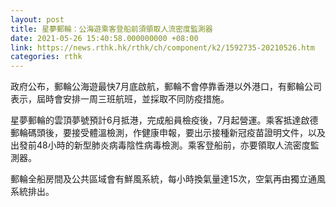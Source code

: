 ```yaml
---
layout: post
title: 星夢郵輪：公海遊乘客登船前須領取人流密度監測器
date: 2021-05-26 15:40:58.000000000 +08:00
link: https://news.rthk.hk/rthk/ch/component/k2/1592735-20210526.htm
categories: rthk
---
```


政府公布，郵輪公海遊最快7月底啟航，郵輪不會停靠香港以外港口，有郵輪公司表示，屆時會安排一周三班航班，並採取不同防疫措施。 

星夢郵輪的雲頂夢號預計6月抵港，完成船員檢疫後，7月起營運。乘客抵達啟德郵輪碼頭後，要接受體溫檢測，作健康申報，要出示接種新冠疫苗證明文件，以及出發前48小時的新型肺炎病毒陰性病毒檢測。乘客登船前，亦要領取人流密度監測器。

郵輪全船房間及公共區域會有鮮風系統，每小時換氣量達15次，空氣再由獨立通風系統排出。
